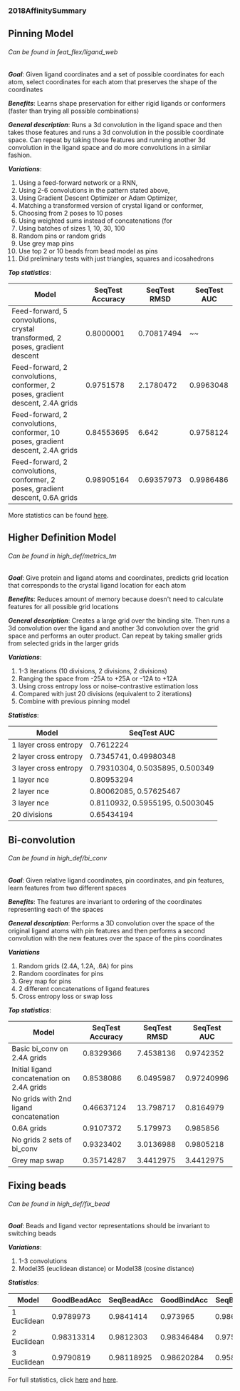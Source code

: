 ### 2018AffinitySummary

## Pinning Model 
###### Can be found in feat_flex/ligand_web


**_Goal_**: Given ligand coordinates and a set of possible coordinates for each atom, select coordinates for each atom that preserves the shape of the coordinates

**_Benefits_**: Learns shape preservation for either rigid ligands or conformers (faster than trying all possible combinations)

**_General description_**: Runs a 3d convolution in the ligand space and then takes those features and runs a 3d convolution in the possible coordinate space. Can repeat by taking those features and running another 3d convolution in the ligand space and do more convolutions in a similar fashion.

**_Variations_**: 
1. Using a feed-forward network or a RNN, 
2. Using 2-6 convolutions in the pattern stated above, 
3. Using Gradient Descent Optimizer or Adam Optimizer, 
4. Matching a transformed version of crystal ligand or conformer, 
5. Choosing from 2 poses to 10 poses
6. Using weighted sums instead of concatenations (for 
7. Using batches of sizes 1, 10, 30, 100
8. Random pins or random grids
9. Use grey map pins
10. Use top 2 or 10 beads from bead model as pins
11. Did preliminary tests with just triangles, squares and icosahedrons

**_Top statistics_**:


| Model | SeqTest Accuracy | SeqTest RMSD | SeqTest AUC |
| ----- | -------- | --- | --- |
| Feed-forward, 5 convolutions, crystal transformed, 2 poses, gradient descent | 0.8000001 | 0.70817494 | ~~ |
| Feed-forward, 2 convolutions, conformer, 2 poses, gradient descent, 2.4A grids | 0.9751578 | 2.1780472 | 0.9963048 |
| Feed-forward, 2 convolutions, conformer, 10 poses, gradient descent, 2.4A grids | 0.84553695 | 6.642 | 0.9758124 |
| Feed-forward, 2 convolutions, conformer, 2 poses, gradient descent, 0.6A grids | 0.98905164 | 0.69357973 | 0.9986486 |

More statistics can be found [here](PreliminaryTest.md).

## Higher Definition Model
###### Can be found in high_def/metrics_tm


**_Goal_**: Give protein and ligand atoms and coordinates, predicts grid location that corresponds to the crystal ligand location for each atom

**_Benefits_**: Reduces amount of memory because doesn't need to calculate features for all possible grid locations

**_General description_**: Creates a large grid over the binding site. Then runs a 3d convolution over the ligand and another 3d convolution over the grid space and performs an outer product. Can repeat by taking smaller grids from selected grids in the larger grids

**_Variations_**:
1. 1-3 iterations (10 divisions, 2 divisions, 2 divisions)
2. Ranging the space from -25A to +25A or -12A to +12A
3. Using cross entropy loss or noise-contrastive estimation loss
4. Compared with just 20 divisions (equivalent to 2 iterations)
5. Combine with previous pinning model

**_Statistics_**:

| Model | SeqTest AUC |
| ----- | -------- |
| 1 layer cross entropy | 0.7612224 |
| 2 layer cross entropy | 0.7345741, 0.49980348 | 
| 3 layer cross entropy | 0.79310304, 0.5035895, 0.500349 |
| 1 layer nce | 0.80953294 |
| 2 layer nce | 0.80062085, 0.57625467 | 
| 3 layer nce | 0.8110932, 0.5955195, 0.5003045 | 
| 20 divisions | 0.65434194 |



## Bi-convolution
###### Can be found in high_def/bi_conv


**_Goal_**: Given relative ligand coordinates, pin coordinates, and pin features, learn features from two different spaces 

**_Benefits_**: The features are invariant to ordering of the coordinates representing each of the spaces

**_General description_**: Performs a 3D convolution over the space of the original ligand atoms with pin features and then performs a second convolution with the new features over the space of the pins coordinates

**_Variations_**
1. Random grids (2.4A, 1.2A, .6A) for pins
2. Random coordinates for pins
3. Grey map for pins
4. 2 different concatenations of ligand features
5. Cross entropy loss or swap loss

**_Top statistics_**:


| Model | SeqTest Accuracy | SeqTest RMSD | SeqTest AUC |
|---|---|---|---|
| Basic bi_conv on 2.4A grids | 0.8329366 | 7.4538136 | 0.9742352 |
| Initial ligand concatenation on 2.4A grids | 0.8538086 | 6.0495987 | 0.97240996 |
| No grids with 2nd ligand concatenation | 0.46637124 | 13.798717 | 0.8164979 |
| 0.6A grids | 0.9107372 | 5.179973 | 0.985856 |
| No grids 2 sets of bi_conv | 0.9323402 | 3.0136988 | 0.9805218 |
| Grey map swap | 0.35714287 | 3.4412975 | 3.4412975 |

## Fixing beads
###### Can be found in high_def/fix_bead

**_Goal_**: Beads and ligand vector representations should be invariant to switching beads

**_Variations_**:
1. 1-3 convolutions
2. Model35 (euclidean distance) or Model38 (cosine distance)

**_Statistics_**:


| Model | GoodBeadAcc | SeqBeadAcc | GoodBindAcc | SeqBindAcc |
|---|---|---|---|---|
| 1 Euclidean | 0.9789973 | 0.9841414 | 0.973965 | 0.9860906 |
| 2 Euclidean | 0.98313314 | 0.9812303 | 0.98346484 | 0.9756007 |
| 3 Euclidean | 0.9790819 | 0.98118925 | 0.98620284 | 0.95882887 |



For full statistics, click [here](http://saveresults.s3-website-us-east-1.amazonaws.com/model_sessions/ligand_tm) and [here](http://saveresults.s3-website-us-east-1.amazonaws.com/model_sessions/high_def).




